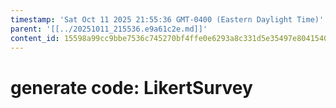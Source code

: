 ```yaml
---
timestamp: 'Sat Oct 11 2025 21:55:36 GMT-0400 (Eastern Daylight Time)'
parent: '[[../20251011_215536.e9a61c2e.md]]'
content_id: 15598a99cc9bbe7536c745270bf4ffe0e6293a8c331d5e35497e804154033730
---
```


# generate code: LikertSurvey
